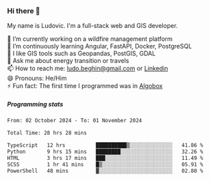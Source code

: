 ### Hi there 👋

My name is Ludovic. I'm a full-stack web and GIS developer.

 🔭 I’m currently working on a wildfire management platform<br/>
 🌱 I’m continuously learning Angular, FastAPI, Docker, PostgreSQL<br/>
 👯 I like GIS tools such as Geopandas, PostGIS, GDAL<br/>
 💬 Ask me about energy transition or travels<br/>
 📫 How to reach me: ludo.beghin@gmail.com or [Linkedin](https://www.linkedin.com/in/ludovic-beghin/)<br/>
 😄 Pronouns: He/Him<br/>
 ⚡ Fun fact: The first time I programmed was in [Algobox](https://fr.wikipedia.org/wiki/Algobox)<br/>

##### Programming stats
<!--START_SECTION:waka-->

```txt
From: 02 October 2024 - To: 01 November 2024

Total Time: 28 hrs 28 mins

TypeScript   12 hrs          ██████████▒░░░░░░░░░░░░░░   41.86 %
Python       9 hrs 15 mins   ████████░░░░░░░░░░░░░░░░░   32.26 %
HTML         3 hrs 17 mins   ███░░░░░░░░░░░░░░░░░░░░░░   11.49 %
SCSS         1 hr 41 mins    █▒░░░░░░░░░░░░░░░░░░░░░░░   05.91 %
PowerShell   48 mins         ▓░░░░░░░░░░░░░░░░░░░░░░░░   02.80 %
```

<!--END_SECTION:waka-->
